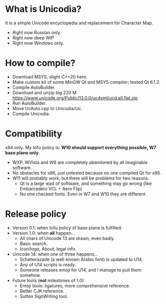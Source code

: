 # What is Unicodia?

It is a simple Unicode encyclopedia and replacement for Character Map.
* Right now Russian only.
* Right now deep WIP
* Right now Windows only.

# How to compile?
* Download MSYS, slight C++20 here.
* Make custom kit of some MinGW Qt and MSYS compiler; tested Qt 6.1.2.
* Compile AutoBuilder.
* Download and unzip big 220 M https://www.unicode.org/Public/13.0.0/ucdxml/ucd.all.flat.zip
* Run AutoBuilder.
* Move UcAuto.cpp to Unicodia/Uc.
* Compile Unicodia.

# Compatibility
x64 only. My tofu policy is: **W10 should support everything possible, W7 base plane only**.

* WXP, WVista and W8 are completely abandoned by all imaginable software.
* No obstacles for x86, just untested because no one compiled Qt for x86.
* W11 will probably work, but there will be problems for two reasons.
  * Qt is a large wad of software, and something may go wrong (like Embarcadero VCL + Aero Flip)
  * No one checked fonts. Even in W7 and W10 they are different.

# Release policy
* Version 0.1: when tofu policy of base plane is fulfilled.
* Version 1.0: when **all** happen…
  * All chars of Unicode 13 are drawn, even badly.
  * Basic search.
  * Icon/logo, About, legal info.
* Unicode 14: when one of three happens…
  * Scheherazade (a well-known Arabic font) is updated to U14.
  * Any of U14 scripts is ready.
  * Someone releases emoji for U14, and I manage to pull them somehow.
* Future tools (**not** milestones of 1.0):
  * Emoji tools: ligatures, more comprehensive reference.
  * Better CJK reference.
  * Sutton SignWriting tool.
